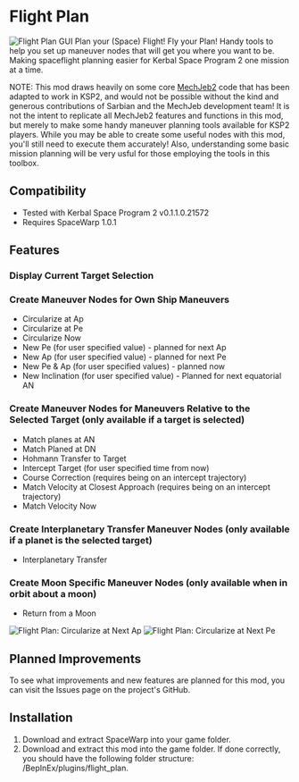 # Flight Plan
![Flight Plan GUI](https://i.imgur.com/nAqnh60.png)
Plan your (Space) Flight! Fly your Plan! Handy tools to help you set up maneuver nodes that will get you where you want to be.
Making spaceflight planning easier for Kerbal Space Program 2 one mission at a time.

NOTE: This mod draws heavily on some core [MechJeb2](https://github.com/MuMech/MechJeb2) code that has been adapted to work in KSP2, and would not be possible without the kind and generous contributions of Sarbian and the MechJeb development team! It is not the intent to replicate all MechJeb2 features and functions in this mod, but merely to make some handy maneuver planning tools available for KSP2 players. While you may be able to create some useful nodes with this mod, you'll still need to execute them accurately! Also, understanding some basic mission planning will be very usful for those employing the tools in this toolbox.

## Compatibility
* Tested with Kerbal Space Program 2 v0.1.1.0.21572
* Requires SpaceWarp 1.0.1
## Features
### Display Current Target Selection
### Create Maneuver Nodes for Own Ship Maneuvers
* Circularize at Ap
* Circularize at Pe
* Circularize Now
* New Pe (for user specified value) - planned for next Ap
* New Ap (for user specified value) - planned for next Pe
* New Pe & Ap (for user specified values) - planned now
* New Inclination (for user specified value) - Planned for next equatorial AN
### Create Maneuver Nodes for Maneuvers Relative to the Selected Target (only available if a target is selected)
* Match planes at AN
* Match Planed at DN
* Hohmann Transfer to Target
* Intercept Target (for user specified time from now)
* Course Correction (requires being on an intercept trajectory)
* Match Velocity at Closest Approach (requires being on an intercept trajectory)
* Match Velocity Now
### Create Interplanetary Transfer Maneuver Nodes (only available if a planet is the selected target)
* Interplanetary Transfer
### Create Moon Specific Maneuver Nodes (only available when in orbit about a moon)
* Return from a Moon

![Flight Plan: Circularize at Next Ap](https://i.imgur.com/3dQ6LBS.png)
![Flight Plan: Circularize at Next Pe](https://i.imgur.com/by0kbUF.png)

## Planned Improvements
To see what improvements and new features are planned for this mod, you can visit the Issues page on the project's GitHub.
## Installation
1. Download and extract SpaceWarp into your game folder.
1. Download and extract this mod into the game folder. If done correctly, you should have the following folder structure: <KSP Folder>/BepInEx/plugins/flight_plan.
